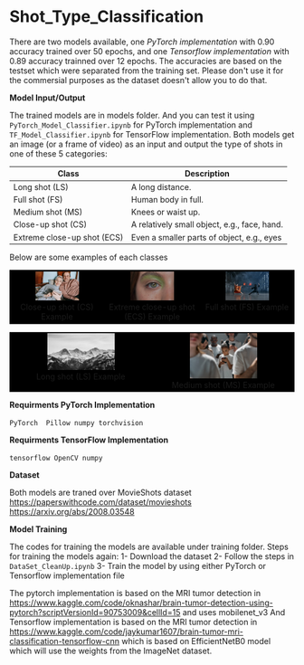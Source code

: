 # Shot_Type_Classification

There are two models available, one _PyTorch implementation_ with 0.90 accuracy trained over 50 epochs, and one _Tensorflow implementation_ with 0.89 accuracy trainned over 12 epochs. The accuracies are based on the testset which were separated from the training set.
Please don't use it for the commersial purposes as the dataset doesn't allow you to do that.


**Model Input/Output**

The trained models are in models folder. And you can test it using `PyTorch_Model_Classifier.ipynb` for PyTorch implementation and `TF_Model_Classifier.ipynb` for TensorFlow implementation.
Both models get an image (or a frame of video) as an input and output the type of shots in one of these 5 categories:

| Class                        | Description                                   |
|------------------------------|-----------------------------------------------|
| Long shot (LS)               | A long distance.                              |
| Full shot (FS)               | Human body in full.                           | 
| Medium shot (MS)             | Knees or waist up.                            |
| Close-up shot (CS)           | A relatively small object, e.g., face, hand.  |
| Extreme close-up shot (ECS)  | Even a smaller parts of object, e.g., eyes    |


Below are some examples of each classes

<div align="center">
  <table border="0" bgcolor="#000000">
      <tr>
        <td valign="top" align="center"><img src="/examples/1.jpg" width="50%"></img> <br />Close-up shot (CS) Example</td>
        <td valign="top" align="center"> <img src="/examples/2.jpg" width="50%"></img> <br />Extreme close-up shot (ECS) Example </td>
        <td valign="top" align="center"> <img src="/examples/3.jpg" width="50%"></img> <br />Full shot (FS) Example </td>
      </tr>
    </table>
    
  <table border="0" bgcolor="#000000">
      <tr>
        <td valign="top" align="center"><img src="/examples/4.jpg" width="50%"></img><br /> Long shot (LS) Example</td>
        <td valign="top" align="center"><img src="/examples/5.jpg" width="50%"></img><br /> Medium shot (MS) Example </td>
      </tr>
    </table>
</div>




**Requirments PyTorch Implementation**

`PyTorch 
Pillow
numpy
torchvision`

**Requirments TensorFlow Implementation**

`tensorflow
OpenCV
numpy
`


**Dataset**

Both models are traned over MovieShots dataset https://paperswithcode.com/dataset/movieshots 
https://arxiv.org/abs/2008.03548


**Model Training**

The codes for training the models are available under training folder.
Steps for training the models again:
1- Download the dataset
2- Follow the steps in `DataSet_CleanUp.ipynb`
3- Train the model by using either PyTorch or Tensorflow implementation file

The pytorch implementation is based on the MRI tumor detection in https://www.kaggle.com/code/oknashar/brain-tumor-detection-using-pytorch?scriptVersionId=90753009&cellId=15 and uses mobilenet_v3
And Tensorflow implementation is based on the MRI tumor detection in https://www.kaggle.com/code/jaykumar1607/brain-tumor-mri-classification-tensorflow-cnn which is  based on EfficientNetB0 model which will use the weights from the ImageNet dataset.

